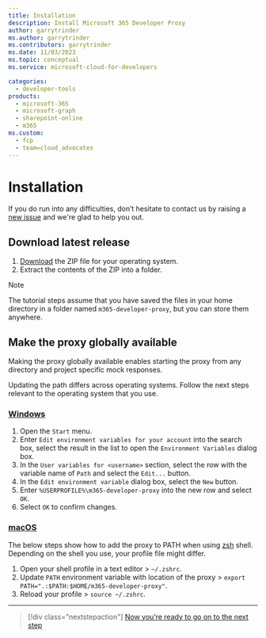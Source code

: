 ```yaml
---
title: Installation
description: Install Microsoft 365 Developer Proxy
author: garrytrinder
ms.author: garrytrinder
ms.contributors: garrytrinder
ms.date: 11/03/2023
ms.topic: conceptual
ms.service: microsoft-cloud-for-developers

categories:
  - developer-tools
products:
  - microsoft-365
  - microsoft-graph
  - sharepoint-online
  - m365
ms.custom:
  - fcp
  - team=cloud_advocates
---
```


# Installation

If you do run into any difficulties, don’t hesitate to contact us by raising a [new issue](https://github.com/microsoft/m365-developer-proxy/issues/new) and we're glad to help you out.

## Download latest release

1. [Download](https://github.com/microsoft/m365-developer-proxy/releases/latest) the ZIP file for your operating system.
2. Extract the contents of the ZIP into a folder.

> [!NOTE]
> The tutorial steps assume that you have saved the files in your home directory in a folder named `m365-developer-proxy`, but you can store them anywhere.

## Make the proxy globally available

Making the proxy globally available enables starting the proxy from any directory and project specific mock responses.

Updating the path differs across operating systems. Follow the next steps relevant to the operating system that you use.

### [Windows](#tab/windows)

  1. Open the `Start` menu.
  1. Enter `Edit environment variables for your account` into the search box, select the result in the list to open the `Environment Variables` dialog box.
  1. In the `User variables for <username>` section, select the row with the variable name of `Path` and select the `Edit...` button.
  1. In the `Edit environment variable` dialog box, select the `New` button.
  1. Enter `%USERPROFILE%\m365-developer-proxy` into the new row and select `OK`.
  1. Select `OK` to confirm changes.

### [macOS](#tab/macos)

The below steps show how to add the proxy to PATH when using [zsh](https://www.zsh.org/) shell. Depending on the shell you use, your profile file might differ.

  1. Open your shell profile in a text editor > `~/.zshrc`.
  1. Update `PATH` environment variable with location of the proxy > `export PATH=".:$PATH:$HOME/m365-developer-proxy"`.
  1. Reload your profile > `source ~/.zshrc`.

---

> [!div class="nextstepaction"]
> [Now you’re ready to go on to the next step](./using-the-proxy-for-the-first-time.md)
